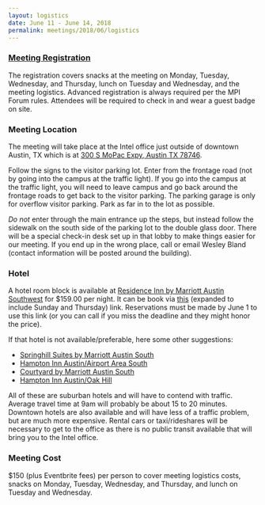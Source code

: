 ```yaml
---
layout: logistics
date: June 11 - June 14, 2018
permalink: meetings/2018/06/logistics
---
```


### [Meeting Registration](https://www.eventbrite.com/e/mpi-forum-austin-tickets-45936583558)

The registration covers snacks at the meeting on Monday, Tuesday, Wednesday, and Thursday, lunch on
Tuesday and Wednesday, and the meeting logistics. Advanced registration is always required per the
MPI Forum rules. Attendees will be required to check in and wear a guest badge on site.

### Meeting Location

The meeting will take place at the Intel office just outside of downtown Austin, TX
which is at [300 S MoPac Expy, Austin TX 78746](https://goo.gl/maps/9qE85hgdgek).

Follow the signs to the visitor parking lot. Enter from the frontage road (not by going into the
campus at the traffic light). If you go into the campus at the traffic light, you will need to leave
campus and go back around the frontage roads to get back to the visitor parking. The parking garage
is only for overflow visitor parking. Park as far in to the lot as possible.

*Do not* enter through the main entrance up the steps, but instead follow the sidewalk on the south
side of the parking lot to the double glass door. There will be a special check-in desk set up in
that lobby to make things easier for our meeting. If you end up in the wrong place, call or email
Wesley Bland (contact information will be posted around the building).

### Hotel

A hotel room block is available at [Residence Inn by Marriott Austin
Southwest](https://goo.gl/maps/XWGQmqm5hxS2) for $159.00 per night. It can be book via
[this](https://www.marriott.com/meeting-event-hotels/group-corporate-travel/groupCorp.mi?resLinkData=Intel%20MPI%20Forum%5EAUSWE%60MPIMPIA%60149.00%60USD%60false%603%606/10/18%606/15/18%606/1/18&app=resvlink&stop_mobi=yes) (expanded to include Sunday and Thursday)
link. Reservations must be made by June 1 to use this link (or you can call if you miss the deadline
and they might honor the price).

If that hotel is not available/preferable, here some other suggestions:

* [Springhill Suites by Marriott Austin South](https://goo.gl/maps/YaxEGE7eL2y)
* [Hampton Inn Austin/Airport Area South](https://goo.gl/maps/qdA7Aqz43ZF2)
* [Courtyard by Marriott Austin South](https://goo.gl/maps/MngeXUudJjT2)
* [Hampton Inn Austin/Oak Hill](https://goo.gl/maps/VVkMMVThvTK2)

All of these are suburban hotels and will have to contend with traffic. Average travel time at 9am
will probably be about 15 to 20 minutes. Downtown hotels are also available and will have less of a
traffic problem, but are much more expensive. Rental cars or taxi/rideshares will be necessary to
get to the office as there is no public transit available that will bring you to the Intel office.

### Meeting Cost

$150 (plus Eventbrite fees) per person to cover meeting logistics costs, snacks on Monday, Tuesday,
Wednesday, and Thursday, and lunch on Tuesday and Wednesday.  

